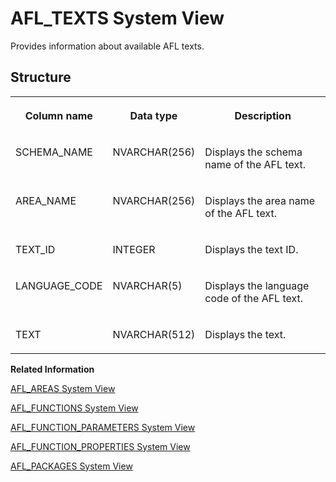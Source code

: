 <!-- loiod1fd8aa7d2951014adaae34b0907a59b -->

# AFL\_TEXTS System View

Provides information about available AFL texts.



<a name="loiod1fd8aa7d2951014adaae34b0907a59b___a_f_l__t_e_x_t_s_1struct_AFL_TEXTS"/>

## Structure


<table>
<tr>
<th valign="top">

Column name



</th>
<th valign="top">

Data type



</th>
<th valign="top">

Description



</th>
</tr>
<tr>
<td valign="top">

SCHEMA\_NAME



</td>
<td valign="top">

NVARCHAR\(256\)



</td>
<td valign="top">

Displays the schema name of the AFL text.



</td>
</tr>
<tr>
<td valign="top">

AREA\_NAME



</td>
<td valign="top">

NVARCHAR\(256\)



</td>
<td valign="top">

Displays the area name of the AFL text.



</td>
</tr>
<tr>
<td valign="top">

TEXT\_ID



</td>
<td valign="top">

INTEGER



</td>
<td valign="top">

Displays the text ID.



</td>
</tr>
<tr>
<td valign="top">

LANGUAGE\_CODE



</td>
<td valign="top">

NVARCHAR\(5\)



</td>
<td valign="top">

Displays the language code of the AFL text.



</td>
</tr>
<tr>
<td valign="top">

TEXT



</td>
<td valign="top">

NVARCHAR\(512\)



</td>
<td valign="top">

Displays the text.



</td>
</tr>
</table>

**Related Information**  


[AFL\_AREAS System View](afl-areas-system-view-209d1d1.md "Provides information about available AFL areas.")

[AFL\_FUNCTIONS System View](afl-functions-system-view-209d7b2.md "Provides information about available AFL functions.")

[AFL\_FUNCTION\_PARAMETERS System View](afl-function-parameters-system-view-d1fce26.md "Provides information about parameters of AFL functions.")

[AFL\_FUNCTION\_PROPERTIES System View](afl-function-properties-system-view-209d4b7.md "Provides information about available AFL function properties.")

[AFL\_PACKAGES System View](afl-packages-system-view-209dae2.md "Provides information about available AFL packages.")

